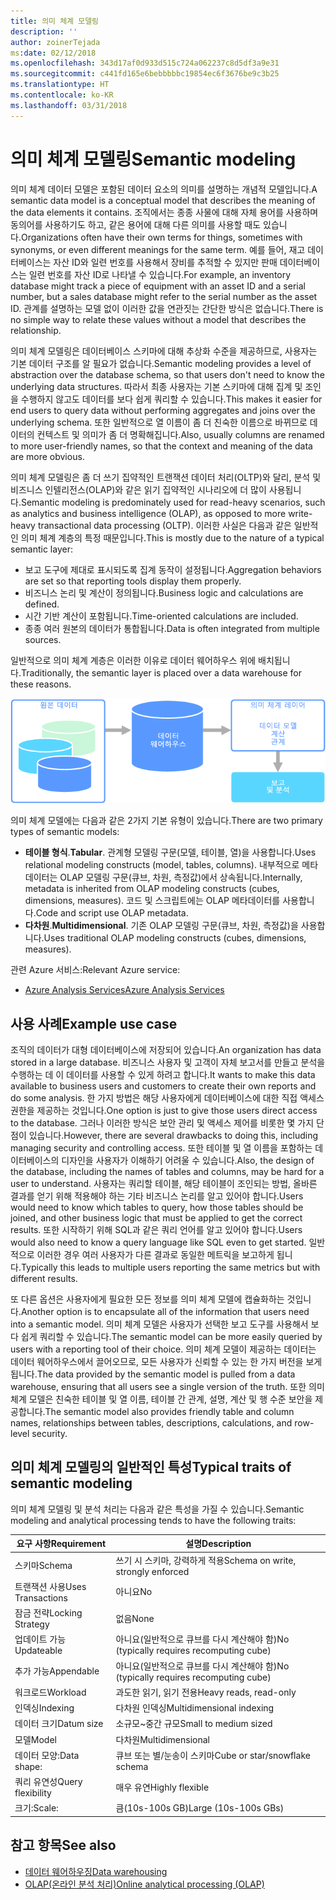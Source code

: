 ```yaml
---
title: 의미 체계 모델링
description: ''
author: zoinerTejada
ms:date: 02/12/2018
ms.openlocfilehash: 343d17af0d933d515c724a062237c8d5df3a9e31
ms.sourcegitcommit: c441fd165e6bebbbbbc19854ec6f3676be9c3b25
ms.translationtype: HT
ms.contentlocale: ko-KR
ms.lasthandoff: 03/31/2018
---
```

# <a name="semantic-modeling"></a><span data-ttu-id="29c3a-102">의미 체계 모델링</span><span class="sxs-lookup"><span data-stu-id="29c3a-102">Semantic modeling</span></span>

<span data-ttu-id="29c3a-103">의미 체계 데이터 모델은 포함된 데이터 요소의 의미를 설명하는 개념적 모델입니다.</span><span class="sxs-lookup"><span data-stu-id="29c3a-103">A semantic data model is a conceptual model that describes the meaning of the data elements it contains.</span></span> <span data-ttu-id="29c3a-104">조직에서는 종종 사물에 대해 자체 용어를 사용하며 동의어를 사용하기도 하고, 같은 용어에 대해 다른 의미를 사용할 때도 있습니다.</span><span class="sxs-lookup"><span data-stu-id="29c3a-104">Organizations often have their own terms for things, sometimes with synonyms, or even different meanings for the same term.</span></span> <span data-ttu-id="29c3a-105">예를 들어, 재고 데이터베이스는 자산 ID와 일련 번호를 사용해서 장비를 추적할 수 있지만 판매 데이터베이스는 일련 번호를 자산 ID로 나타낼 수 있습니다.</span><span class="sxs-lookup"><span data-stu-id="29c3a-105">For example, an inventory database might track a piece of equipment with an asset ID and a serial number, but a sales database might refer to the serial number as the asset ID.</span></span> <span data-ttu-id="29c3a-106">관계를 설명하는 모델 없이 이러한 값을 연관짓는 간단한 방식은 없습니다.</span><span class="sxs-lookup"><span data-stu-id="29c3a-106">There is no simple way to relate these values without a model that describes the relationship.</span></span> 

<span data-ttu-id="29c3a-107">의미 체계 모델링은 데이터베이스 스키마에 대해 추상화 수준을 제공하므로, 사용자는 기본 데이터 구조를 알 필요가 없습니다.</span><span class="sxs-lookup"><span data-stu-id="29c3a-107">Semantic modeling provides a level of abstraction over the database schema, so that users don't need to know the underlying data structures.</span></span> <span data-ttu-id="29c3a-108">따라서 최종 사용자는 기본 스키마에 대해 집계 및 조인을 수행하지 않고도 데이터를 보다 쉽게 쿼리할 수 있습니다.</span><span class="sxs-lookup"><span data-stu-id="29c3a-108">This makes it easier for end users to query data without performing aggregates and joins over the underlying schema.</span></span> <span data-ttu-id="29c3a-109">또한 일반적으로 열 이름이 좀 더 친숙한 이름으로 바뀌므로 데이터의 컨텍스트 및 의미가 좀 더 명확해집니다.</span><span class="sxs-lookup"><span data-stu-id="29c3a-109">Also, usually columns are renamed to more user-friendly names, so that the context and meaning of the data are more obvious.</span></span>

<span data-ttu-id="29c3a-110">의미 체계 모델링은 좀 더 쓰기 집약적인 트랜잭션 데이터 처리(OLTP)와 달리, 분석 및 비즈니스 인텔리전스(OLAP)와 같은 읽기 집약적인 시나리오에 더 많이 사용됩니다.</span><span class="sxs-lookup"><span data-stu-id="29c3a-110">Semantic modeling is predominately used for read-heavy scenarios, such as analytics and business intelligence (OLAP), as opposed to more write-heavy transactional data processing (OLTP).</span></span> <span data-ttu-id="29c3a-111">이러한 사실은 다음과 같은 일반적인 의미 체계 계층의 특정 때문입니다.</span><span class="sxs-lookup"><span data-stu-id="29c3a-111">This is mostly due to the nature of a typical semantic layer:</span></span>

- <span data-ttu-id="29c3a-112">보고 도구에 제대로 표시되도록 집계 동작이 설정됩니다.</span><span class="sxs-lookup"><span data-stu-id="29c3a-112">Aggregation behaviors are set so that reporting tools display them properly.</span></span>
- <span data-ttu-id="29c3a-113">비즈니스 논리 및 계산이 정의됩니다.</span><span class="sxs-lookup"><span data-stu-id="29c3a-113">Business logic and calculations are defined.</span></span>
- <span data-ttu-id="29c3a-114">시간 기반 계산이 포함됩니다.</span><span class="sxs-lookup"><span data-stu-id="29c3a-114">Time-oriented calculations are included.</span></span>
- <span data-ttu-id="29c3a-115">종종 여러 원본의 데이터가 통합됩니다.</span><span class="sxs-lookup"><span data-stu-id="29c3a-115">Data is often integrated from multiple sources.</span></span> 

<span data-ttu-id="29c3a-116">일반적으로 의미 체계 계층은 이러한 이유로 데이터 웨어하우스 위에 배치됩니다.</span><span class="sxs-lookup"><span data-stu-id="29c3a-116">Traditionally, the semantic layer is placed over a data warehouse for these reasons.</span></span>

![데이터 웨어하우스와 보고 도구 간의 의미 체계 계층 예제 다이어그램](./images/semantic-modeling.png)

<span data-ttu-id="29c3a-118">의미 체계 모델에는 다음과 같은 2가지 기본 유형이 있습니다.</span><span class="sxs-lookup"><span data-stu-id="29c3a-118">There are two primary types of semantic models:</span></span>

* <span data-ttu-id="29c3a-119">**테이블 형식**.</span><span class="sxs-lookup"><span data-stu-id="29c3a-119">**Tabular**.</span></span> <span data-ttu-id="29c3a-120">관계형 모델링 구문(모델, 테이블, 열)을 사용합니다.</span><span class="sxs-lookup"><span data-stu-id="29c3a-120">Uses relational modeling constructs (model, tables, columns).</span></span> <span data-ttu-id="29c3a-121">내부적으로 메타데이터는 OLAP 모델링 구문(큐브, 차원, 측정값)에서 상속됩니다.</span><span class="sxs-lookup"><span data-stu-id="29c3a-121">Internally, metadata is inherited from OLAP modeling constructs (cubes, dimensions, measures).</span></span> <span data-ttu-id="29c3a-122">코드 및 스크립트에는 OLAP 메타데이터를 사용합니다.</span><span class="sxs-lookup"><span data-stu-id="29c3a-122">Code and script use OLAP metadata.</span></span>
* <span data-ttu-id="29c3a-123">**다차원**.</span><span class="sxs-lookup"><span data-stu-id="29c3a-123">**Multidimensional**.</span></span> <span data-ttu-id="29c3a-124">기존 OLAP 모델링 구문(큐브, 차원, 측정값)을 사용합니다.</span><span class="sxs-lookup"><span data-stu-id="29c3a-124">Uses traditional OLAP modeling constructs (cubes, dimensions, measures).</span></span>

<span data-ttu-id="29c3a-125">관련 Azure 서비스:</span><span class="sxs-lookup"><span data-stu-id="29c3a-125">Relevant Azure service:</span></span>
- [<span data-ttu-id="29c3a-126">Azure Analysis Services</span><span class="sxs-lookup"><span data-stu-id="29c3a-126">Azure Analysis Services</span></span>](https://azure.microsoft.com/services/analysis-services/)

## <a name="example-use-case"></a><span data-ttu-id="29c3a-127">사용 사례</span><span class="sxs-lookup"><span data-stu-id="29c3a-127">Example use case</span></span>

<span data-ttu-id="29c3a-128">조직의 데이터가 대형 데이터베이스에 저장되어 있습니다.</span><span class="sxs-lookup"><span data-stu-id="29c3a-128">An organization has data stored in a large database.</span></span> <span data-ttu-id="29c3a-129">비즈니스 사용자 및 고객이 자체 보고서를 만들고 분석을 수행하는 데 이 데이터를 사용할 수 있게 하려고 합니다.</span><span class="sxs-lookup"><span data-stu-id="29c3a-129">It wants to make this data available to business users and customers to create their own reports and do some analysis.</span></span> <span data-ttu-id="29c3a-130">한 가지 방법은 해당 사용자에게 데이터베이스에 대한 직접 액세스 권한을 제공하는 것입니다.</span><span class="sxs-lookup"><span data-stu-id="29c3a-130">One option is just to give those users direct access to the database.</span></span> <span data-ttu-id="29c3a-131">그러나 이러한 방식은 보안 관리 및 액세스 제어를 비롯한 몇 가지 단점이 있습니다.</span><span class="sxs-lookup"><span data-stu-id="29c3a-131">However, there are several drawbacks to doing this, including managing security and controlling access.</span></span> <span data-ttu-id="29c3a-132">또한 테이블 및 열 이름을 포함하는 데이터베이스의 디자인을 사용자가 이해하기 어려울 수 있습니다.</span><span class="sxs-lookup"><span data-stu-id="29c3a-132">Also, the design of the database, including the names of tables and columns, may be hard for a user to understand.</span></span> <span data-ttu-id="29c3a-133">사용자는 쿼리할 테이블, 해당 테이블이 조인되는 방법, 올바른 결과를 얻기 위해 적용해야 하는 기타 비즈니스 논리를 알고 있어야 합니다.</span><span class="sxs-lookup"><span data-stu-id="29c3a-133">Users would need to know which tables to query, how those tables should be joined, and other business logic that must be applied to get the correct results.</span></span> <span data-ttu-id="29c3a-134">또한 시작하기 위해 SQL과 같은 쿼리 언어를 알고 있어야 합니다.</span><span class="sxs-lookup"><span data-stu-id="29c3a-134">Users would also need to know a query language like SQL even to get started.</span></span> <span data-ttu-id="29c3a-135">일반적으로 이러한 경우 여러 사용자가 다른 결과로 동일한 메트릭을 보고하게 됩니다.</span><span class="sxs-lookup"><span data-stu-id="29c3a-135">Typically this leads to multiple users reporting the same metrics but with different results.</span></span>

<span data-ttu-id="29c3a-136">또 다른 옵션은 사용자에게 필요한 모든 정보를 의미 체계 모델에 캡슐화하는 것입니다.</span><span class="sxs-lookup"><span data-stu-id="29c3a-136">Another option is to encapsulate all of the information that users need into a semantic model.</span></span> <span data-ttu-id="29c3a-137">의미 체계 모델은 사용자가 선택한 보고 도구를 사용해서 보다 쉽게 쿼리할 수 있습니다.</span><span class="sxs-lookup"><span data-stu-id="29c3a-137">The semantic model can be more easily queried by users with a reporting tool of their choice.</span></span> <span data-ttu-id="29c3a-138">의미 체계 모델이 제공하는 데이터는 데이터 웨어하우스에서 끌어오므로, 모든 사용자가 신뢰할 수 있는 한 가지 버전을 보게 됩니다.</span><span class="sxs-lookup"><span data-stu-id="29c3a-138">The data provided by the semantic model is pulled from a data warehouse, ensuring that all users see a single version of the truth.</span></span> <span data-ttu-id="29c3a-139">또한 의미 체계 모델은 친숙한 테이블 및 열 이름, 테이블 간 관계, 설명, 계산 및 행 수준 보안을 제공합니다.</span><span class="sxs-lookup"><span data-stu-id="29c3a-139">The semantic model also provides friendly table and column names, relationships between tables, descriptions, calculations, and row-level security.</span></span>

## <a name="typical-traits-of-semantic-modeling"></a><span data-ttu-id="29c3a-140">의미 체계 모델링의 일반적인 특성</span><span class="sxs-lookup"><span data-stu-id="29c3a-140">Typical traits of semantic modeling</span></span>

<span data-ttu-id="29c3a-141">의미 체계 모델링 및 분석 처리는 다음과 같은 특성을 가질 수 있습니다.</span><span class="sxs-lookup"><span data-stu-id="29c3a-141">Semantic modeling and analytical processing tends to have the following traits:</span></span>

| <span data-ttu-id="29c3a-142">요구 사항</span><span class="sxs-lookup"><span data-stu-id="29c3a-142">Requirement</span></span> | <span data-ttu-id="29c3a-143">설명</span><span class="sxs-lookup"><span data-stu-id="29c3a-143">Description</span></span> |
| --- | --- |
| <span data-ttu-id="29c3a-144">스키마</span><span class="sxs-lookup"><span data-stu-id="29c3a-144">Schema</span></span> | <span data-ttu-id="29c3a-145">쓰기 시 스키마, 강력하게 적용</span><span class="sxs-lookup"><span data-stu-id="29c3a-145">Schema on write, strongly enforced</span></span>|
| <span data-ttu-id="29c3a-146">트랜잭션 사용</span><span class="sxs-lookup"><span data-stu-id="29c3a-146">Uses Transactions</span></span> | <span data-ttu-id="29c3a-147">아니요</span><span class="sxs-lookup"><span data-stu-id="29c3a-147">No</span></span> |
| <span data-ttu-id="29c3a-148">잠금 전략</span><span class="sxs-lookup"><span data-stu-id="29c3a-148">Locking Strategy</span></span> | <span data-ttu-id="29c3a-149">없음</span><span class="sxs-lookup"><span data-stu-id="29c3a-149">None</span></span> |
| <span data-ttu-id="29c3a-150">업데이트 가능</span><span class="sxs-lookup"><span data-stu-id="29c3a-150">Updateable</span></span> | <span data-ttu-id="29c3a-151">아니요(일반적으로 큐브를 다시 계산해야 함)</span><span class="sxs-lookup"><span data-stu-id="29c3a-151">No (typically requires recomputing cube)</span></span> |
| <span data-ttu-id="29c3a-152">추가 가능</span><span class="sxs-lookup"><span data-stu-id="29c3a-152">Appendable</span></span> | <span data-ttu-id="29c3a-153">아니요(일반적으로 큐브를 다시 계산해야 함)</span><span class="sxs-lookup"><span data-stu-id="29c3a-153">No (typically requires recomputing cube)</span></span> |
| <span data-ttu-id="29c3a-154">워크로드</span><span class="sxs-lookup"><span data-stu-id="29c3a-154">Workload</span></span> | <span data-ttu-id="29c3a-155">과도한 읽기, 읽기 전용</span><span class="sxs-lookup"><span data-stu-id="29c3a-155">Heavy reads, read-only</span></span> |
| <span data-ttu-id="29c3a-156">인덱싱</span><span class="sxs-lookup"><span data-stu-id="29c3a-156">Indexing</span></span> | <span data-ttu-id="29c3a-157">다차원 인덱싱</span><span class="sxs-lookup"><span data-stu-id="29c3a-157">Multidimensional indexing</span></span> |
| <span data-ttu-id="29c3a-158">데이터 크기</span><span class="sxs-lookup"><span data-stu-id="29c3a-158">Datum size</span></span> | <span data-ttu-id="29c3a-159">소규모~중간 규모</span><span class="sxs-lookup"><span data-stu-id="29c3a-159">Small to medium sized</span></span> |
| <span data-ttu-id="29c3a-160">모델</span><span class="sxs-lookup"><span data-stu-id="29c3a-160">Model</span></span> | <span data-ttu-id="29c3a-161">다차원</span><span class="sxs-lookup"><span data-stu-id="29c3a-161">Multidimensional</span></span> |
| <span data-ttu-id="29c3a-162">데이터 모양:</span><span class="sxs-lookup"><span data-stu-id="29c3a-162">Data shape:</span></span>| <span data-ttu-id="29c3a-163">큐브 또는 별/눈송이 스키마</span><span class="sxs-lookup"><span data-stu-id="29c3a-163">Cube or star/snowflake schema</span></span> |
| <span data-ttu-id="29c3a-164">쿼리 유연성</span><span class="sxs-lookup"><span data-stu-id="29c3a-164">Query flexibility</span></span> | <span data-ttu-id="29c3a-165">매우 유연</span><span class="sxs-lookup"><span data-stu-id="29c3a-165">Highly flexible</span></span> |
| <span data-ttu-id="29c3a-166">크기:</span><span class="sxs-lookup"><span data-stu-id="29c3a-166">Scale:</span></span> | <span data-ttu-id="29c3a-167">큼(10s-100s GB)</span><span class="sxs-lookup"><span data-stu-id="29c3a-167">Large (10s-100s GBs)</span></span> |

## <a name="see-also"></a><span data-ttu-id="29c3a-168">참고 항목</span><span class="sxs-lookup"><span data-stu-id="29c3a-168">See also</span></span>

- [<span data-ttu-id="29c3a-169">데이터 웨어하우징</span><span class="sxs-lookup"><span data-stu-id="29c3a-169">Data warehousing</span></span>](../scenarios/data-warehousing.md)
- [<span data-ttu-id="29c3a-170">OLAP(온라인 분석 처리)</span><span class="sxs-lookup"><span data-stu-id="29c3a-170">Online analytical processing (OLAP)</span></span>](../scenarios/online-analytical-processing.md)

